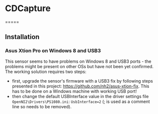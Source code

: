 # CDCapture
=====

## Installation
### Asus Xtion Pro on Windows 8 and USB3

This sensor seems to have problems on Windows 8 and USB3 ports - the problems might be present on other OSs but have not been yet confirmed. The working solution requires two steps:
- first, upgrade the sensor's firmware with a USB3 fix by following steps presented in this project: https://github.com/nh2/asus-xtion-fix. This has to be done on a Windows machine with working USB port!
- then change the default USBInterface value in the driver settings file `OpenNI2\Drivers\PS1080.ini`: `UsbInterface=2` (; is used as a comment line so needs to be removed).

